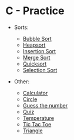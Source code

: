 # C - Practice

- Sorts:

  - [Bubble Sort](bubbleSort/bubbleSort.c)
  - [Heapsort](heapsort/heapsort.c)
  - [Insertion Sort](insertionSort/insertionSort.c)
  - [Merge Sort](mergeSort/mergeSort.c)
  - [Quicksort](quicksort/quicksort.c)
  - [Selection Sort](selectionSort/selectionSort.c)

- Other:
  - [Calculator](calculator/calculator.c)
  - [Circle](circle/circle.c)
  - [Guess the number](guessTheNumber/guessTheNumber.c)
  - [Quiz](quiz/quiz.c)
  - [Temperature](temperature/temperature.c)
  - [Tic Tac Toe](ticTacToe/ticTacToe.c)
  - [Triangle](triangle/triangle.c)
